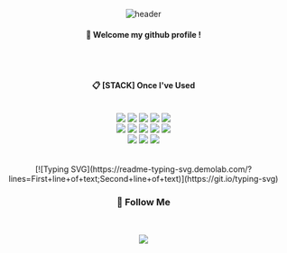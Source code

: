 <div align="center"> 

![header](https://capsule-render.vercel.app/api?type=Waving&color=gradient&height=300&section=footer&text=Hello!%20I'm%20gitjae&fontSize=50)
  
####  :wave: Welcome my github profile !

  
 <br/>
 <br/>
  
####  :clipboard: [STACK] Once I've Used 
  
 <br/>
  
<img src="https://img.shields.io/badge/JAVA-007396?style=for-the-badge&logo=Java&logoColor=white">
<img src="https://img.shields.io/badge/JavaScript-F7DF1E?style=for-the-badge&logo=JavaScript&logoColor=white">
<img src="https://img.shields.io/badge/Spring-6DB33F?style=for-the-badge&logo=Spring&logoColor=white">
<img src="https://img.shields.io/badge/HTML5-E34F26?style=for-the-badge&logo=HTML5&logoColor=white">
<img src="https://img.shields.io/badge/CSS3-1572B6?style=for-the-badge&logo=CSS3&logoColor=white"> <br>
<img src="https://img.shields.io/badge/jQuery-0769AD?style=for-the-badge&logo=jQuery&logoColor=white"
<img src="https://img.shields.io/badge/MySQL-4479A1?style=for-the-badge&logo=MySQL&logoColor=white">
<img src="https://img.shields.io/badge/MySQL-4479A1?style=for-the-badge&logo=MySQL&logoColor=white">
<img src="https://img.shields.io/badge/Eclipse-2C2255?style=for-the-badge&logo=Eclipse%20IDE&logoColor=white">
<img src="https://img.shields.io/badge/github-181717?style=for-the-badge&logo=github&logoColor=white">
<img src="https://img.shields.io/badge/VSCode-007ACC?style=for-the-badge&logo=VisualStudioCode&logoColor=white"> <br>
<img src="https://img.shields.io/badge/IntelliJ IDEA-000000?style=for-the-badge&logo=IntelliJ IDEA&logoColor=white">
<img src="https://img.shields.io/badge/Python-3776AB?style=for-the-badge&logo=Python &logoColor=white">
<img src="https://img.shields.io/badge/Redis-DC382D?style=for-the-badge&logo=Redis&logoColor=white">

<br>
<br>
<br>
[![Typing SVG](https://readme-typing-svg.demolab.com/?lines=First+line+of+text;Second+line+of+text)](https://git.io/typing-svg)
<br> 
   
  <h3 align="center">🌈 Follow Me </h3>
  <br>
<p align="center">
  <a href="mailto:dlrbwo2022@gmail.com"><img src="https://img.shields.io/badge/Gmail-d14836?style=flat-square&logo=Gmail&logoColor=white&link=dlrbwo2022@gmail.com"/></a>
</p>  
</div>
